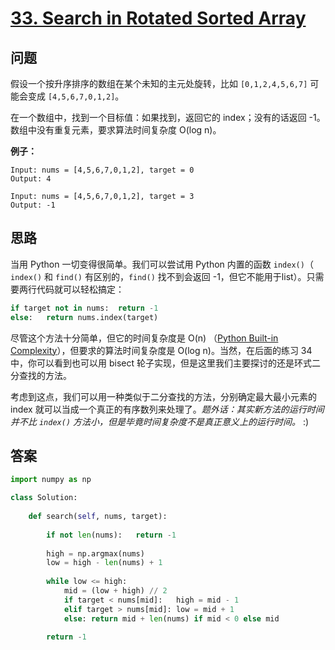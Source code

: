 # [33. Search in Rotated Sorted Array](https://leetcode.com/problems/search-in-rotated-sorted-array/)

## 问题

假设一个按升序排序的数组在某个未知的主元处旋转，比如 `[0,1,2,4,5,6,7]` 可能会变成 `[4,5,6,7,0,1,2]`。

在一个数组中，找到一个目标值：如果找到，返回它的 index；没有的话返回 -1。数组中没有重复元素，要求算法时间复杂度 O(log n)。

**例子：**

```
Input: nums = [4,5,6,7,0,1,2], target = 0
Output: 4

Input: nums = [4,5,6,7,0,1,2], target = 3
Output: -1
```

## 思路

当用 Python 一切变得很简单。我们可以尝试用 Python 内置的函数 `index()`（ `index()` 和 `find()` 有区别的，`find()` 找不到会返回 -1，但它不能用于list）。只需要两行代码就可以轻松搞定：

```python
if target not in nums:  return -1
else:   return nums.index(target)
```

尽管这个方法十分简单，但它的时间复杂度是 O(n) （[Python Built-in Complexity](https://wiki.python.org/moin/TimeComplexity)），但要求的算法时间复杂度是 O(log n)。当然，在后面的练习 34 中，你可以看到也可以用 bisect 轮子实现，但是这里我们主要探讨的还是环式二分查找的方法。

考虑到这点，我们可以用一种类似于二分查找的方法，分别确定最大最小元素的 index 就可以当成一个真正的有序数列来处理了。*题外话：其实新方法的运行时间并不比 `index()` 方法小，但是毕竟时间复杂度不是真正意义上的运行时间。* :)

## 答案

```python
import numpy as np

class Solution:
    
    def search(self, nums, target):
        
        if not len(nums):   return -1
        
        high = np.argmax(nums)
        low = high - len(nums) + 1
        
        while low <= high:
            mid = (low + high) // 2
            if target < nums[mid]:   high = mid - 1
            elif target > nums[mid]: low = mid + 1
            else: return mid + len(nums) if mid < 0 else mid

        return -1
```

